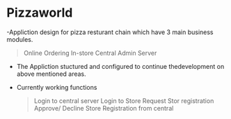 # Pizzaworld

-Appliction design for pizza resturant chain which have 3 main business modules.
  > Online Ordering
  > In-store
  > Central Admin Server
  
- The Appliction stuctured and configured to continue thedevelopment on above mentioned areas.

- Currently working functions
  > Login to central server
  > Login to Store
  > Request Stor registration
  > Approve/ Decline Store Registration from central
